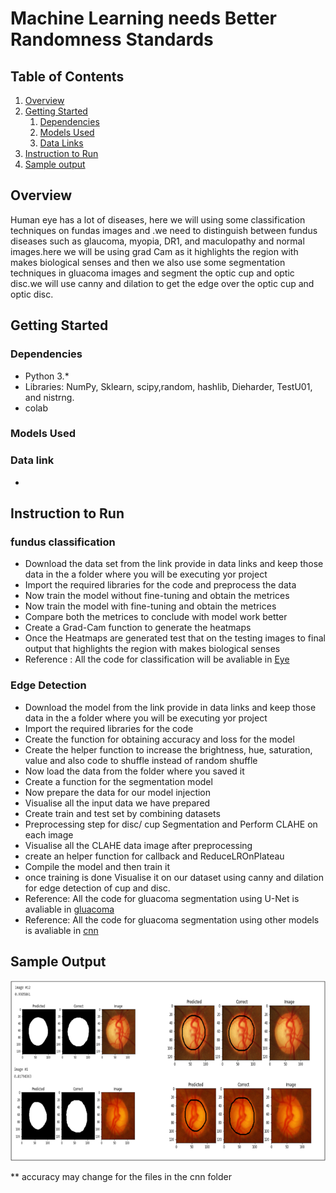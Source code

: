# Machine Learning needs Better Randomness Standards

## Table of Contents
1. [Overview](#overview)
2. [Getting Started](#getting-started)
    1. [Dependencies](#dependencies)
    2. [Models Used](#models)
    3. [Data Links](#data)
3. [Instruction to Run](#instruction)
4. [Sample output](#sample)


## Overview <a name="overview"></a>
Human eye has a lot of diseases, here we will using some classification techniques on fundas images and .we need to distinguish between fundus diseases such as glaucoma, myopia, DR1, and maculopathy and normal images.here we will be using grad Cam as it highlights the region with makes biological senses and then we also use some segmentation techniques in gluacoma images and segment the optic cup and optic disc.we will use canny and dilation to get the edge over the optic cup and optic disc.


## Getting Started <a name="getting-started"></a>

### Dependencies <a name="dependencies"></a>
* Python 3.*
* Libraries: NumPy, Sklearn, scipy,random, hashlib, Dieharder, TestU01, and nistrng.
* colab

### Models Used <a name="models"></a>



### Data link<a name="data"></a>
- 

## Instruction to Run<a name="instruction"></a>
### fundus classification 
* Download the data set from the link provide in data links and keep those data in the a folder where you will be executing yor project 
* Import the required libraries for the code and preprocess the data 
* Now train the model without fine-tuning and obtain the metrices 
* Now train the model with fine-tuning and obtain the metrices 
* Compare both the metrices to conclude with model work better
* Create a Grad-Cam function to generate the heatmaps
* Once the Heatmaps are generated test that on the testing images to final output that highlights the region with makes biological senses
* Reference : All the code for classification will be avaliable in [Eye](https://github.com/ranjithchodavarapu/Edge-Detection-for-optic-cup-and-optic-disc-of-Gluacoma/tree/main/eye)

### Edge Detection 
* Download the model from the link provide in data links and keep those data in the a folder where you will be executing yor project 
* Import the required libraries for the code 
* Create the function for obtaining accuracy and loss for the model 
* Create the helper function to increase the brightness, hue, saturation, value and also code to shuffle instead of random shuffle
* Now load the data from the folder where you saved it
* Create a function for the segmentation model 
* Now prepare the data for our model injection
* Visualise  all the input data we have prepared 
* Create train and test set by combining datasets
* Preprocessing step for disc/ cup Segmentation and Perform CLAHE on each image
* Visualise  all the CLAHE data image after preprocessing
* create an helper function for callback and ReduceLROnPlateau
* Compile the model and then train it
* once training is done Visualise it on our dataset using canny and dilation for edge detection of cup and disc.
* Reference: All the code for gluacoma segmentation using U-Net is avaliable in [gluacoma](https://github.com/ranjithchodavarapu/Edge-Detection-for-optic-cup-and-optic-disc-of-Gluacoma/tree/main/glucoma)
* Reference: All the code for gluacoma segmentation using other models is avaliable in [cnn](https://github.com/ranjithchodavarapu/Edge-Detection-for-optic-cup-and-optic-disc-of-Gluacoma/tree/main/cnn)

## Sample Output <a name="sample"></a>
![sample](https://github.com/ranjithchodavarapu/Edge-Detection-for-optic-cup-and-optic-disc-of-Gluacoma/blob/main/Images/output_cup.png)


** accuracy may change for the files in the cnn folder 
